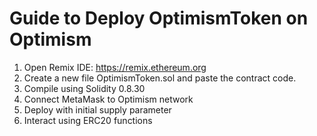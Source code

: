 
# Guide to Deploy OptimismToken on Optimism

1. Open Remix IDE: https://remix.ethereum.org
2. Create a new file OptimismToken.sol and paste the contract code.
3. Compile using Solidity 0.8.30
4. Connect MetaMask to Optimism network
5. Deploy with initial supply parameter
6. Interact using ERC20 functions

